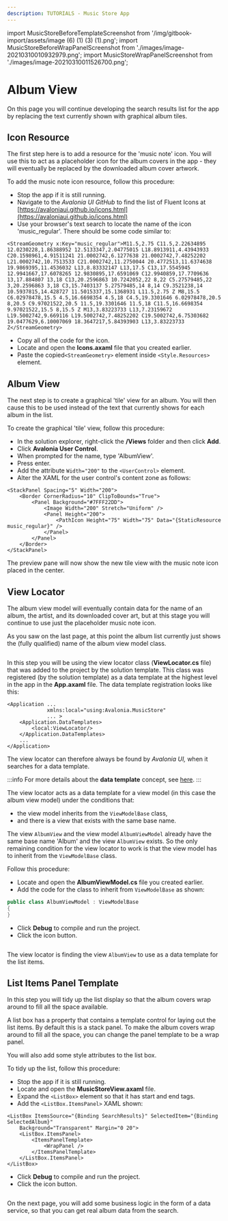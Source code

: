 ```yaml
---
description: TUTORIALS - Music Store App
---
```


import MusicStoreBeforeTemplateScreenshot from '/img/gitbook-import/assets/image (6) (1) (3) (1).png';
import MusicStoreBeforeWrapPanelScreenshot from './images/image-20210310010932979.png';
import MusicStoreWrapPanelScreenshot from './images/image-20210310011526700.png';

# Album View

On this page you will continue developing the search results list for the app by replacing the text currently shown with graphical album tiles.&#x20;

## Icon Resource

The first step here is to add a resource for the 'music note' icon. You will use this to act as a placeholder icon for the album covers in the app - they will eventually be replaced by the downloaded album cover artwork. &#x20;

To add the music note icon resource, follow this procedure:

- Stop the app if it is still running.
- Navigate to the _Avalonia UI_ _GitHub_ to find the list of Fluent Icons at [https://avaloniaui.github.io/icons.html](https://avaloniaui.github.io/icons.html)
- Use your browser's text search to locate the name of the icon 'music_regular'. There should be some code similar to:

```markup
<StreamGeometry x:Key="music_regular">M11.5,2.75 C11.5,2.22634895 12.0230228,1.86388952 12.5133347,2.04775015 L18.8913911,4.43943933 C20.1598961,4.91511241 21.0002742,6.1277638 21.0002742,7.48252202 L21.0002742,10.7513533 C21.0002742,11.2750044 20.4772513,11.6374638 19.9869395,11.4536032 L13,8.83332147 L13,17.5 C13,17.5545945 12.9941667,17.6078265 12.9830895,17.6591069 C12.9940859,17.7709636 13,17.884807 13,18 C13,20.2596863 10.7242052,22 8,22 C5.27579485,22 3,20.2596863 3,18 C3,15.7403137 5.27579485,14 8,14 C9.3521238,14 10.5937815,14.428727 11.5015337,15.1368931 L11.5,2.75 Z M8,15.5 C6.02978478,15.5 4.5,16.6698354 4.5,18 C4.5,19.3301646 6.02978478,20.5 8,20.5 C9.97021522,20.5 11.5,19.3301646 11.5,18 C11.5,16.6698354 9.97021522,15.5 8,15.5 Z M13,3.83223733 L13,7.23159672 L19.5002742,9.669116 L19.5002742,7.48252202 C19.5002742,6.75303682 19.0477629,6.10007069 18.3647217,5.84393903 L13,3.83223733 Z</StreamGeometry>
```

- Copy all of the code for the icon.
- Locate and open the **Icons.axaml** file that you created earlier.
- Paste the copied`<StreamGeometry>` element inside `<Style.Resources>` element.

## Album View

The next step is to create a graphical 'tile' view for an album. You will then cause this to be used instead of the text that currently shows for each album in the list.&#x20;

To create the graphical 'tile' view, follow this procedure:

- In the solution explorer, right-click the **/Views** folder and then click **Add**. &#x20;
- Click **Avalonia User Control**.
- When prompted for the name, type 'AlbumView'.
- Press enter.
- Add the attribute `Width="200"` to the `<UserControl>` element.
- Alter the XAML for the user control's content zone as follows:

```markup
<StackPanel Spacing="5" Width="200">
    <Border CornerRadius="10" ClipToBounds="True">
        <Panel Background="#7FFF22DD">
            <Image Width="200" Stretch="Uniform" />
            <Panel Height="200">
                <PathIcon Height="75" Width="75" Data="{StaticResource music_regular}" />
            </Panel>
        </Panel>
    </Border>    
</StackPanel>
```

The preview pane will now show the new tile view with the music note icon placed in the center.&#x20;

## View Locator

The album view model will eventually contain data for the name of an album, the artist, and its downloaded cover art, but at this stage you will continue to use just the placeholder music note icon. &#x20;

As you saw on the last page, at this point the album list currently just shows the (fully qualified) name of the album view model class.

<img className="center" src={MusicStoreBeforeTemplateScreenshot} alt="" />

In this step you will be using the view locator class (**ViewLocator.cs** file) that was added to the project by the solution template. This class was registered (by the solution template) as a data template at the highest level in the app in the **App.axaml** file. The data template registration looks like this:

```
<Application ...
             xmlns:local="using:Avalonia.MusicStore"
             ... >
    <Application.DataTemplates>
        <local:ViewLocator/>
    </Application.DataTemplates>
    ...
</Application>
```

The view locator can therefore always be found by _Avalonia UI,_ when it searches for a data template.

:::info
For more details about the **data template** concept, see [here](../../concepts/templates/).&#x20;
:::

The view locator acts as a data template for a view model (in this case the album view model) under the conditions that:

* the view model inherits from the `ViewModelBase` class,
* and there is a view that exists with the same base name.

The view `AlbumView` and the view model `AlbumViewModel` already have the same base name 'Album' and the view `AlbumView` exists. So the only remaining condition for the view locator to work is that the view model has to inherit from the `ViewModelBase` class.

Follow this procedure:

- Locate and open the **AlbumViewModel.cs** file you created earlier.
- Add the code for the class to inherit from `ViewModelBase` as shown:

```csharp
public class AlbumViewModel : ViewModelBase
{        
}
```

- Click **Debug** to compile and run the project.
- Click the icon button.

<p><img className="image-medium-zoom" src={MusicStoreBeforeWrapPanelScreenshot} alt="" /></p>

The view locator is finding the view `AlbumView` to use as a data template for the list items.

## List Items Panel Template

In this step you will tidy up the list display so that the album covers wrap around to fill all the space available.&#x20;

A list box has a property that contains a template control for laying out the list items. By default this is a stack panel. To make the album covers wrap around to fill all the space, you can change the panel template to be a wrap panel.&#x20;

You will also add some style attributes to the list box.&#x20;

To tidy up the list, follow this procedure:

- Stop the app if it is still running.
- Locate and open the **MusicStoreView.axaml** file.
- Expand the `<ListBox>` element so that it has start and end tags.
- Add the `<ListBox.ItemsPanel>` XAML shown:&#x20;

```markup
<ListBox ItemsSource="{Binding SearchResults}" SelectedItem="{Binding SelectedAlbum}"
    Background="Transparent" Margin="0 20">
    <ListBox.ItemsPanel>
        <ItemsPanelTemplate>
            <WrapPanel />
        </ItemsPanelTemplate>
    </ListBox.ItemsPanel>
</ListBox>
```

- Click **Debug** to compile and run the project.
- Click the icon button.

<p><img className="image-medium-zoom" src={MusicStoreWrapPanelScreenshot} alt="" /></p>

On the next page, you will add some business logic in the form of a data service, so that you can get real album data from the search.&#x20;

